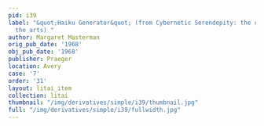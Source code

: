 ```yaml
---
pid: i39
label: "&quot;Haiku Generator&quot; (from Cybernetic Serendepity: the computer and
  the arts) "
author: Margaret Masterman
orig_pub_date: '1968'
obj_pub_date: '1968'
publisher: Praeger
location: Avery
case: '7'
order: '31'
layout: litai_item
collection: litai
thumbnail: "/img/derivatives/simple/i39/thumbnail.jpg"
full: "/img/derivatives/simple/i39/fullwidth.jpg"
---
```

